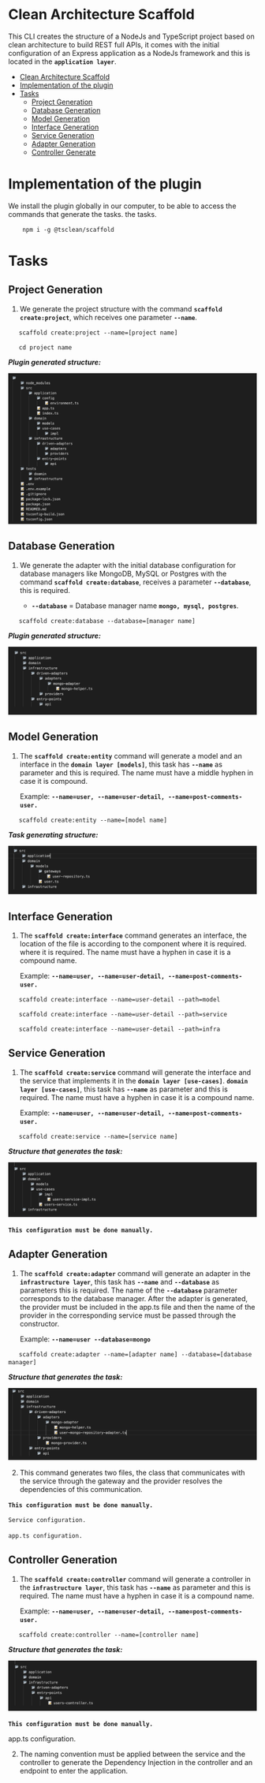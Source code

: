 # Clean Architecture Scaffold

This CLI creates the structure of a NodeJs and TypeScript project based on clean architecture to build REST full APIs, it comes with the initial configuration of an Express application as a NodeJs framework and this is located in the **`application layer`**.

- [Clean Architecture Scaffold](#clean-architecture-scaffold)
- [Implementation of the plugin](#implementación-del-plugin)
- [Tasks](#tasks)
  - [Project Generation](#project-generation)
  - [Database Generation](#database-generation)
  - [Model Generation](#model-generation)
  - [Interface Generation](#interface-generation)
  - [Service Generation](#service-generation)
  - [Adapter Generation](#adapter-generation)
  - [Controller Generate](#controller-generation)
  

# Implementation of the plugin

We install the plugin globally in our computer, to be able to access the commands that generate the tasks.
the tasks.

```shell
    npm i -g @tsclean/scaffold
```
   
# Tasks

## Project Generation

1. We generate the project structure with the command **`scaffold create:project`**, which receives one parameter **`--name`**.

```shell
   scaffold create:project --name=[project name]
```

```shell
   cd project name
```

**_Plugin generated structure:_**

![](./assets/init.png)

## Database Generation

1. We generate the adapter with the initial database configuration for database managers like MongoDB, MySQL or Postgres with the command **`scaffold create:database`**,
   receives a parameter **`--database`**, this is required.

    - **`--database`** = Database manager name **`mongo, mysql, postgres`**.

```shell
   scaffold create:database --database=[manager name]
```

**_Plugin generated structure:_**

![](./assets/database.png)

## Model Generation

1. The **`scaffold create:entity`** command will generate a model and an interface in the **`domain layer [models]`**, this task has **`--name`** as parameter and this is required.
   The name must have a middle hyphen in case it is compound.

   Example: **`--name=user, --name=user-detail, --name=post-comments-user.`**

```shell
   scaffold create:entity --name=[model name]
```

**_Task generating structure:_**

![](./assets/entity.png)

## Interface Generation

1. The **`scaffold create:interface`** command generates an interface, the location of the file is according to the
   component where it is required. where it is required. The name must have a hyphen in case it is a compound name.


   Example: **`--name=user, --name=user-detail, --name=post-comments-user.`**

```shell
   scaffold create:interface --name=user-detail --path=model
```

```shell
   scaffold create:interface --name=user-detail --path=service
```

```shell
   scaffold create:interface --name=user-detail --path=infra
```


## Service Generation

1. The **`scaffold create:service`** command will generate the interface and the service that implements it in the **`domain layer [use-cases]`**.
   **`domain layer [use-cases]`**, this task has **`--name`** as parameter and this is required. The name must have a hyphen in case it is a compound name.

   Example: **`--name=user, --name=user-detail, --name=post-comments-user.`**

```shell
   scaffold create:service --name=[service name]
```

**_Structure that generates the task:_**

![](./assets/services.png)

**`This configuration must be done manually.`**

## Adapter Generation

1. The **`scaffold create:adapter`** command will generate an adapter in the **`infrastructure layer`**, 
   this task has **`--name`** and **`--database`** as parameters this is required. The name of the **`--database`** parameter corresponds to the database manager.
   After the adapter is generated, the provider must be included in the app.ts file and then the name of the provider in the corresponding service must be passed through the constructor.

   Example: **`--name=user --database=mongo`**

```shell
   scaffold create:adapter --name=[adapter name] --database=[database manager]
```

**_Structure that generates the task:_**

![](./assets/adapter.png)

2. This command generates two files, the class that communicates with the service through the gateway and the provider resolves the dependencies of this communication.

**`This configuration must be done manually.`**

    Service configuration.

    app.ts configuration.


## Controller Generation

1. The **`scaffold create:controller`** command will generate a controller in the **`infrastructure layer`**,
   this task has **`--name`** as parameter and this is required. The name must have a hyphen in case it is a compound name.

   Example: **`--name=user, --name=user-detail, --name=post-comments-user.`**

```shell
   scaffold create:controller --name=[controller name]
```

**_Structure that generates the task:_**

![](./assets/controller.png)

**`This configuration must be done manually.`**

app.ts configuration.

2. The naming convention must be applied between the service and the controller to generate the Dependency Injection in the controller and an endpoint to enter the application.




